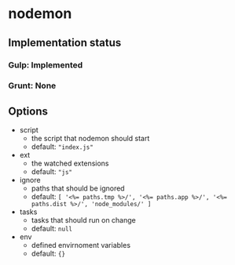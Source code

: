 # nodemon

## Implementation status

### Gulp: Implemented
### Grunt: None

## Options

  * script
    * the script that nodemon should start
    * default: ``"index.js"``
  * ext
    * the watched extensions
    * default: ``"js"``
  * ignore
    * paths that should be ignored
    * default: ``[
      '<%= paths.tmp %>/',
      '<%= paths.app %>/',
      '<%= paths.dist %>/',
      'node_modules/'
    ]``
  * tasks
    * tasks that should run on change
    * default: ``null``
  * env
    * defined envirnoment variables
    * default: ``{}``
